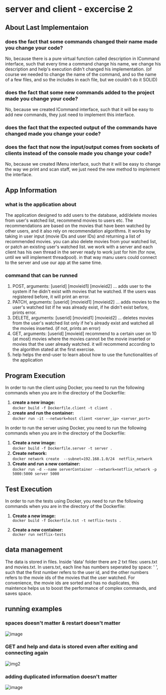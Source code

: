 # server and client - excercise 2

## About Last Implementaion
### does the fact that some commands changed their name made you change your code?
No, because there is a pure virtual function called description in ICommand interface, such that every time a command change his name, we change his description and help's execution didn't changed his implementation. (of course we needed to change the name of the command, and so the name of a few files, and so the includes in each file, but we couldn't do it SOLID)
### does the fact that some new commands added to the project made you change your code?
No, because we created ICommand interface, such that it will be easy to add new commands, they just need to implement this interface.
### does the fact that the expected output of the commands have changed made you change your code?

### does the fact that now the input/output comes from sockets of clients instead of the console made you change your code?
No, because we created IMenu interface, such that it will be easy to change the way we print and scan staff, we just need the new method to implement the interface.
## App Information
### what is the application about
The application designed to add users to the database, add/delete movies from user's watched list, recommend movies to users etc. The recommendations are based on the movies that have been watched by other users, and it also rely on recommendation algorithms. It works by taking in user input (movie IDs and user IDs) and returning a list of recommended movies. you can also delete movies from your watched list, or patch an existing user's watched list. we work with a server and each client has his own thread in the server ready to work just for him (for now, until we will implement threadpool). in that way manu users could connect to the server and use our app at the same time. 
### command that can be runned
1. POST, arguments: [userid] [movieid1] [movieid2] ...
     adds user to the system if he didn't exist with movies that he watched. If the users was registered before, it will print an error.
2. PATCH, arguments: [userid] [movieid1] [movieid2] ...
     adds movies to the user's watched list if he was already exist, if he didn't exist before, prints error.
3. DELETE, arguments: [userid] [movieid1] [movieid2] ...
     deletes movies from the user's watched list only if he's already exist and watched all the movies inserted. (if not, prints an error)
4. GET, arguments: [userid] [movieid]
     recommend to a certain user on 10 (at most) movies where the movies cannot be the movie inserted or movies that the user already watched.
     it will recommend according to the algorithm stated at the first exercise.
5. help
     helps the end-user to learn about how to use the functionalities of the application
## Program Execution
In order to run the client using Docker, you need to run the following commands when you are in the directory of the Dockerfile:

   1. **create a new image:**  
          `docker build -f Dockerfile.client -t client .`  
   2. **create and run the container:**  
          `docker run -it --network=host client <server_ip> <server_port>`  

In order to run the server using Docker, you need to run the following commands when you are in the directory of the Dockerfile:

   1. **Create a new image:**  
      `docker build -f Dockerfile.server -t server .`
   2. **Create network:**  
      `docker network create  --subnet=192.168.1.0/24  netflix_network`  
   3. **Create and run a new container:**  
      `docker run -d --name serverContainer --network=netflix_network -p 5000:5000 server 5000`  

## Test Execution

In order to run the tests using Docker, you need to run the following commands when you are in the directory of the Dockerfile:

   1. **Create a new image:**  
      `docker build -f Dockerfile.tst -t netflix-tests .`  

   2. **Create a new container:**  
      `docker run netflix-tests`
## data management
The data is stored in files. Inside 'data' folder there are 2 txt files: users.txt and movies.txt. In users.txt, each line has numbers seperated by space: ' ', such that the first number refers to the user id, and the other numbers refers to the movie ids of the movies that the user watched. For convenience, the movie ids are sorted and has no duplicates, this maintence helps us to boost the performance of complex commands, and saves space.
## running examples
### spaces doesn't matter & restart doesn't matter
![image](https://github.com/user-attachments/assets/4fea1103-3798-4b8d-9ec0-4982a0f6603c)
### GET and help and data is stored even after exiting and connecting again
![img2](https://github.com/user-attachments/assets/05c394c8-2dbe-4456-ad91-d7b027d33489)
### adding duplicated information doesn't matter
![image](https://github.com/user-attachments/assets/f276fc99-3d14-4ca3-b9fb-3ec0b144d6cb)


